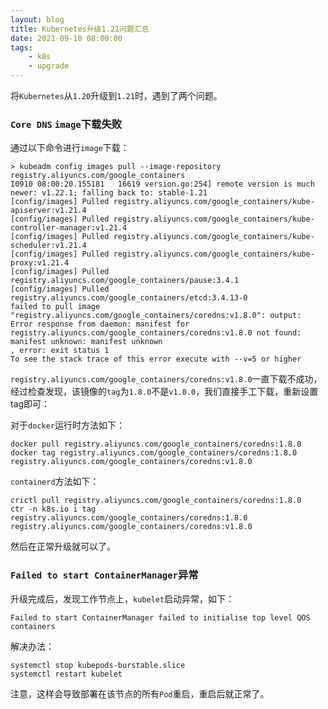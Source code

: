 ```yaml
---
layout: blog
title: Kubernetes升级1.21问题汇总
date: 2021-09-10 08:00:00
tags:
    - k8s
    - upgrade
---
```



将`Kubernetes`从`1.20`升级到`1.21`时，遇到了两个问题。

### `Core DNS` `image`下载失败
通过以下命令进行`image`下载：

```
> kubeadm config images pull --image-repository registry.aliyuncs.com/google_containers     
I0910 08:00:20.155181   16619 version.go:254] remote version is much newer: v1.22.1; falling back to: stable-1.21
[config/images] Pulled registry.aliyuncs.com/google_containers/kube-apiserver:v1.21.4
[config/images] Pulled registry.aliyuncs.com/google_containers/kube-controller-manager:v1.21.4
[config/images] Pulled registry.aliyuncs.com/google_containers/kube-scheduler:v1.21.4
[config/images] Pulled registry.aliyuncs.com/google_containers/kube-proxy:v1.21.4
[config/images] Pulled registry.aliyuncs.com/google_containers/pause:3.4.1
[config/images] Pulled registry.aliyuncs.com/google_containers/etcd:3.4.13-0
failed to pull image "registry.aliyuncs.com/google_containers/coredns:v1.8.0": output: Error response from daemon: manifest for registry.aliyuncs.com/google_containers/coredns:v1.8.0 not found: manifest unknown: manifest unknown
, error: exit status 1
To see the stack trace of this error execute with --v=5 or higher
```

`registry.aliyuncs.com/google_containers/coredns:v1.8.0`一直下载不成功，经过检查发现，该镜像的`tag`为`1.8.0`不是`v1.8.0`，我们直接手工下载，重新设置tag即可：

对于`docker`运行时方法如下：

```
docker pull registry.aliyuncs.com/google_containers/coredns:1.8.0
docker tag registry.aliyuncs.com/google_containers/coredns:1.8.0 registry.aliyuncs.com/google_containers/coredns:v1.8.0
```

`containerd`方法如下：
```
crictl pull registry.aliyuncs.com/google_containers/coredns:1.8.0
ctr -n k8s.io i tag registry.aliyuncs.com/google_containers/coredns:1.8.0 registry.aliyuncs.com/google_containers/coredns:v1.8.0
```

然后在正常升级就可以了。

### `Failed to start ContainerManager`异常

升级完成后，发现工作节点上，`kubelet`启动异常，如下：
```
Failed to start ContainerManager failed to initialise top level QOS containers
```

解决办法：
```
systemctl stop kubepods-burstable.slice
systemctl restart kubelet
```

注意，这样会导致部署在该节点的所有`Pod`重启，重启后就正常了。

